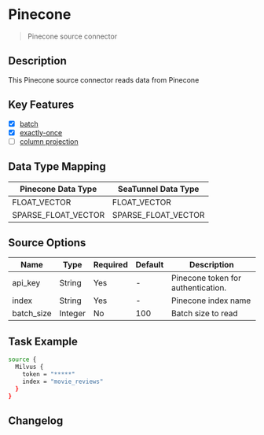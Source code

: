 # Pinecone

> Pinecone source connector

## Description

This Pinecone source connector reads data from Pinecone
## Key Features

- [x] [batch](../../concept/connector-v2-features.md)
- [x] [exactly-once](../../concept/connector-v2-features.md)
- [ ] [column projection](../../concept/connector-v2-features.md)

## Data Type Mapping

| Pinecone Data Type  | SeaTunnel Data Type |
|---------------------|---------------------|
| FLOAT_VECTOR        | FLOAT_VECTOR        |
| SPARSE_FLOAT_VECTOR | SPARSE_FLOAT_VECTOR |

## Source Options

| Name       | Type    | Required | Default | Description                        |
|------------|---------|----------|---------|------------------------------------|
| api_key    | String  | Yes      | -       | Pinecone token for authentication. |
| index      | String  | Yes      | -       | Pinecone index name                |
| batch_size | Integer | No       | 100     | Batch size to read                 |

## Task Example

```bash
source {
  Milvus {
    token = "*****"
    index = "movie_reviews"
  }
}
```

## Changelog

